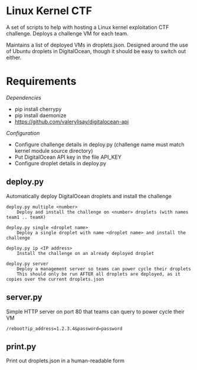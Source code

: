 Linux Kernel CTF
================

A set of scripts to help with hosting a Linux kernel exploitation CTF challenge. Deploys a challenge VM for each team.

Maintains a list of deployed VMs in droplets.json. Designed around the use of Ubuntu droplets in DigitalOcean, though it should be easy to switch out either.

# Requirements

*Dependencies*
* pip install cherrypy
* pip install daemonize
* https://github.com/valerylisay/digitalocean-api

*Configuration*
* Configure challenge details in deploy.py (challenge name must match kernel module source directory)
* Put DigitalOcean API key in the file API_KEY
* Configure droplet details in deploy.py

## deploy.py

Automatically deploy DigitalOcean droplets and install the challenge

    deploy.py multiple <number>
        Deploy and install the challenge on <number> droplets (with names team1 .. teamX)

    deploy.py single <droplet name>
        Deploy a single droplet with name <droplet name> and install the challenge

    deploy.py ip <IP address>
        Install the challenge on an already deployed droplet

    deploy.py server
        Deploy a management server so teams can power cycle their droplets
        This should only be run AFTER all droplets are deployed, as it copies over the current droplets.json

## server.py

Simple HTTP server on port 80 that teams can query to power cycle their VM

    /reboot?ip_address=1.2.3.4&password=password

## print.py

Print out droplets.json in a human-readable form
